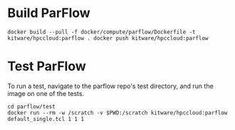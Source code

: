 # Build ParFlow

``
docker build --pull -f docker/compute/parflow/Dockerfile -t kitware/hpccloud:parflow .
docker push kitware/hpccloud:parflow
``

# Test ParFlow
To run a test, navigate to the parflow repo's test directory, and run the image
on one of the tests.
```
cd parflow/test
docker run --rm -w /scratch -v $PWD:/scratch kitware/hpccloud:parflow default_single.tcl 1 1 1
```
